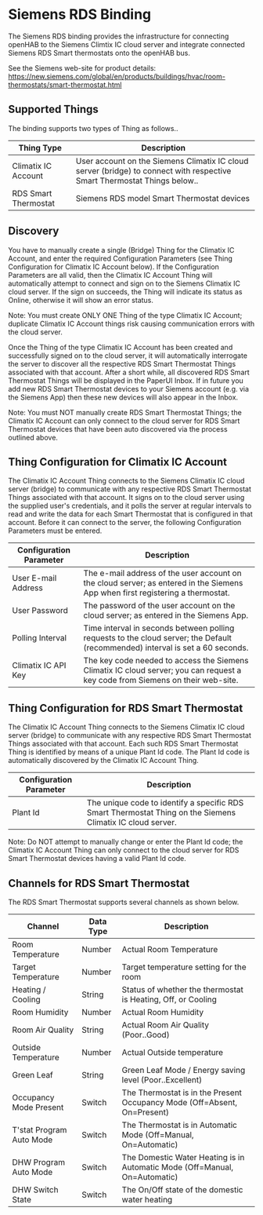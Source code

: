 # Siemens RDS Binding

The Siemens RDS binding provides the infrastructure for connecting openHAB to the Siemens Climtix IC cloud server and integrate connected Siemens RDS Smart thermostats onto the openHAB bus.

See the Siemens web-site for product details: https://new.siemens.com/global/en/products/buildings/hvac/room-thermostats/smart-thermostat.html

## Supported Things

The binding supports two types of Thing as follows..

| Thing Type           | Description
|----------------------|--------------------------------------------------------------------------------------------------------------------------
| Climatix IC Account  | User account on the Siemens Climatix IC cloud server (bridge) to connect with respective Smart Thermostat Things below..  
| RDS Smart Thermostat | Siemens RDS model Smart Thermostat devices 

## Discovery

You have to manually create a single (Bridge) Thing for the Climatix IC Account, and enter the required Configuration Parameters (see Thing Configuration for Climatix IC Account below). If the Configuration Parameters are all valid, then the Climatix IC Account Thing will automatically attempt to connect and sign on to the Siemens Climatix IC cloud server. If the sign on succeeds, the Thing will indicate its status as Online, otherwise it will show an error status. 

Note: You must create ONLY ONE Thing of the type Climatix IC Account; duplicate Climatix IC Account things risk causing communication errors with the cloud server.   

Once the Thing of the type Climatix IC Account has been created and successfully signed on to the cloud server, it will automatically interrogate the server to discover all the respective RDS Smart Thermostat Things associated with that account. After a short while, all discovered RDS Smart Thermostat Things will be displayed in the PaperUI Inbox. If in future you add new RDS Smart Thermostat devices to your Siemens account (e.g. via the Siemens App) then these new devices will also appear in the Inbox.    

Note: You must NOT manually create RDS Smart Thermostat Things; the Climatix IC Account can only connect to the cloud server for RDS Smart Thermostat devices that have been auto discovered via the process outlined above.       

## Thing Configuration for Climatix IC Account

The Climatix IC Account Thing connects to the Siemens Climatix IC cloud server (bridge) to communicate with any respective RDS Smart Thermostat Things associated with that account. It signs on to the cloud server using the supplied user's credentials, and it polls the server at regular intervals to read and write the data for each Smart Thermostat that is configured in that account. Before it can connect to the server, the following Configuration Parameters must be entered.   

| Configuration Parameter | Description
|-------------------------|--------------------------------------------------------------------------------------------------------------------------------|
| User E-mail Address     | The e-mail address of the user account on the cloud server; as entered in the Siemens App when first registering a thermostat. |
| User Password           | The password of the user account on the cloud server; as entered in the Siemens App.                                           |
| Polling Interval        | Time interval in seconds between polling requests to the cloud server; the Default (recommended) interval is set a 60 seconds. |
| Climatix IC API Key     | The key code needed to access the Siemens Climatix IC cloud server; you can request a key code from Siemens on their web-site. |

## Thing Configuration for RDS Smart Thermostat

The Climatix IC Account Thing connects to the Siemens Climatix IC cloud server (bridge) to communicate with any respective RDS Smart Thermostat Things associated with that account. Each such RDS Smart Thermostat Thing is identified by means of a unique Plant Id code. The Plant Id code is automatically discovered by the Climatix IC Account Thing.   

| Configuration Parameter | Description                                                                                                 | 
|-------------------------|-------------------------------------------------------------------------------------------------------------|
| Plant Id                | The unique code to identify a specific RDS Smart Thermostat Thing on the Siemens Climatix IC cloud server.  |

Note: Do NOT attempt to manually change or enter the Plant Id code; the Climatix IC Account Thing can only connect to the cloud server for RDS Smart Thermostat devices having a valid Plant Id code.         

## Channels for RDS Smart Thermostat

The RDS Smart Thermostat supports several channels as shown below. 

| Channel                  | Data Type | Description                                                                 |
|--------------------------|-----------|-----------------------------------------------------------------------------|
| Room Temperature         | Number    | Actual Room Temperature                                                     |
| Target Temperature       | Number    | Target temperature setting for the room                                     |
| Heating / Cooling        | String    | Status of whether the thermostat is Heating, Off, or Cooling                |
| Room Humidity	           | Number    | Actual Room Humidity                                                        |
| Room Air Quality         | String    | Actual Room Air Quality (Poor..Good)                                        |
| Outside Temperature      | Number    | Actual Outside temperature                                                  |
| Green Leaf               | String    | Green Leaf Mode / Energy saving level (Poor..Excellent)                     |
| Occupancy Mode Present   | Switch    | The Thermostat is in the Present Occupancy Mode (Off=Absent, On=Present)    |
| T'stat Program Auto Mode | Switch    | The Thermostat is in Automatic Mode (Off=Manual, On=Automatic)              |
| DHW Program Auto Mode    | Switch    | The Domestic Water Heating is in Automatic Mode (Off=Manual, On=Automatic)  |
| DHW Switch State         | Switch    | The On/Off state of the domestic water heating                              |
